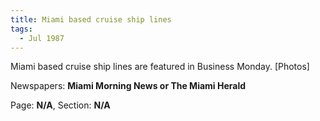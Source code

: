 ```yaml
---  
title: Miami based cruise ship lines  
tags:  
  - Jul 1987  
---  
```

  
Miami based cruise ship lines are featured in Business Monday. [Photos]  
  
Newspapers: **Miami Morning News or The Miami Herald**  
  
Page: **N/A**, Section: **N/A** 
